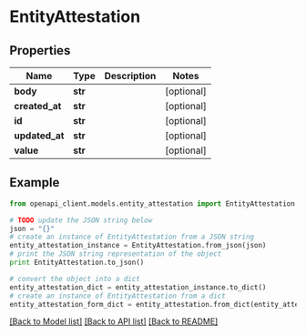 # EntityAttestation


## Properties
Name | Type | Description | Notes
------------ | ------------- | ------------- | -------------
**body** | **str** |  | [optional] 
**created_at** | **str** |  | [optional] 
**id** | **str** |  | [optional] 
**updated_at** | **str** |  | [optional] 
**value** | **str** |  | [optional] 

## Example

```python
from openapi_client.models.entity_attestation import EntityAttestation

# TODO update the JSON string below
json = "{}"
# create an instance of EntityAttestation from a JSON string
entity_attestation_instance = EntityAttestation.from_json(json)
# print the JSON string representation of the object
print EntityAttestation.to_json()

# convert the object into a dict
entity_attestation_dict = entity_attestation_instance.to_dict()
# create an instance of EntityAttestation from a dict
entity_attestation_form_dict = entity_attestation.from_dict(entity_attestation_dict)
```
[[Back to Model list]](../README.md#documentation-for-models) [[Back to API list]](../README.md#documentation-for-api-endpoints) [[Back to README]](../README.md)


